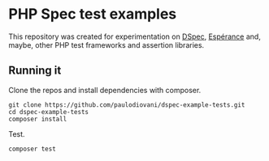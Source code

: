 # PHP Spec test examples

This repository was created for experimentation on [DSpec][1], [Espérance][2]
and, maybe, other PHP test frameworks and assertion libraries.

## Running it

Clone the repos and install dependencies with composer.

    git clone https://github.com/paulodiovani/dspec-example-tests.git
    cd dspec-example-tests
    composer install

Test.

    composer test

[1]: https://github.com/paulodiovani/dspec
[2]: https://github.com/paulodiovani/esperance
